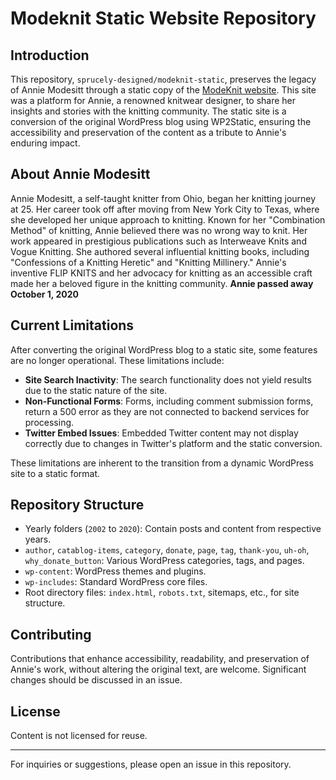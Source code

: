 # Modeknit Static Website Repository

## Introduction

This repository, `sprucely-designed/modeknit-static`, preserves the legacy of Annie Modesitt through a static copy of the [ModeKnit website](https://www.modeknit.com). This site was a platform for Annie, a renowned knitwear designer, to share her insights and stories with the knitting community. The static site is a conversion of the original WordPress blog using WP2Static, ensuring the accessibility and preservation of the content as a tribute to Annie's enduring impact.

## About Annie Modesitt

Annie Modesitt, a self-taught knitter from Ohio, began her knitting journey at 25. Her career took off after moving from New York City to Texas, where she developed her unique approach to knitting. Known for her "Combination Method" of knitting, Annie believed there was no wrong way to knit. Her work appeared in prestigious publications such as Interweave Knits and Vogue Knitting. She authored several influential knitting books, including "Confessions of a Knitting Heretic" and "Knitting Millinery." Annie's inventive FLIP KNITS and her advocacy for knitting as an accessible craft made her a beloved figure in the knitting community. **Annie passed away October 1, 2020**

## Current Limitations

After converting the original WordPress blog to a static site, some features are no longer operational. These limitations include:

- **Site Search Inactivity**: The search functionality does not yield results due to the static nature of the site.
- **Non-Functional Forms**: Forms, including comment submission forms, return a 500 error as they are not connected to backend services for processing.
- **Twitter Embed Issues**: Embedded Twitter content may not display correctly due to changes in Twitter's platform and the static conversion.

These limitations are inherent to the transition from a dynamic WordPress site to a static format.

## Repository Structure

- Yearly folders (`2002` to `2020`): Contain posts and content from respective years.
- `author`, `catablog-items`, `category`, `donate`, `page`, `tag`, `thank-you`, `uh-oh`, `why_donate_button`: Various WordPress categories, tags, and pages.
- `wp-content`: WordPress themes and plugins.
- `wp-includes`: Standard WordPress core files.
- Root directory files: `index.html`, `robots.txt`, sitemaps, etc., for site structure.

## Contributing

Contributions that enhance accessibility, readability, and preservation of Annie's work, without altering the original text, are welcome. Significant changes should be discussed in an issue.

## License

Content is not licensed for reuse.

---

For inquiries or suggestions, please open an issue in this repository.
